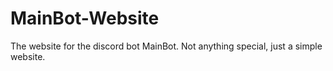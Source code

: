 # MainBot-Website
The website for the discord bot MainBot. Not anything special, just a simple website.

